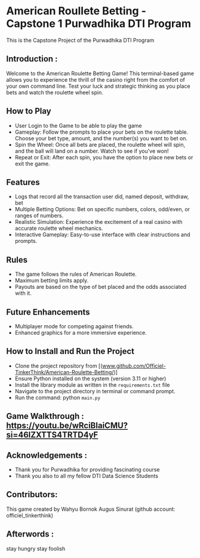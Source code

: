 # American Roullete Betting - Capstone 1 Purwadhika DTI Program
This is the Capstone Project of the Purwadhika DTI Program



## Introduction  :

Welcome to the American Roulette Betting Game! This terminal-based game allows you to experience the thrill of the casino right from the comfort of your own command line. Test your luck and strategic thinking as you place bets and watch the roulette wheel spin.



## How to Play
   - User Login to the Game to be able to play the game
   - Gameplay: Follow the prompts to place your bets on the roulette table. Choose your bet type, amount, and the number(s) you want to bet on.
   - Spin the Wheel: Once all bets are placed, the roulette wheel will spin, and the ball will land on a number. Watch to see if you've won!
   - Repeat or Exit: After each spin, you have the option to place new bets or exit the game.

## Features
   - Logs that record all the transaction user did, named deposit, withdraw, bet
   - Multiple Betting Options: Bet on specific numbers, colors, odd/even, or ranges of numbers.
   - Realistic Simulation: Experience the excitement of a real casino with accurate roulette wheel mechanics.
   - Interactive Gameplay: Easy-to-use interface with clear instructions and prompts.

## Rules
   - The game follows the rules of American Roulette.
   - Maximum betting limits apply.
   - Payouts are based on the type of bet placed and the odds associated with it.

## Future Enhancements
   - Multiplayer mode for competing against friends.
   - Enhanced graphics for a more immersive experience.

## How to Install and Run the Project
   - Clone the project repository from [(www.github.com/Officiel-TinkerThink/American-Roulette-Betting/)]
   - Ensure Python installed on the system (version 3.11 or higher)
   - Install the library module as written in the `requirements.txt` file
   - Navigate to the project directory in terminal or command prompt.
   - Run the command: python `main.py`

## Game Walkthrough      :   <https://youtu.be/wRciBlaiCMU?si=46lZXTTS4TRTD4yF>


## Acknowledgements :
   - Thank you for Purwadhika for providing fascinating course
   - Thank you also to all my fellow DTI Data Science Students

## Contributors:
This game created by Wahyu Bornok Augus Sinurat (github account: officiel_tinkerthink)

## Afterwords :
stay hungry stay foolish
